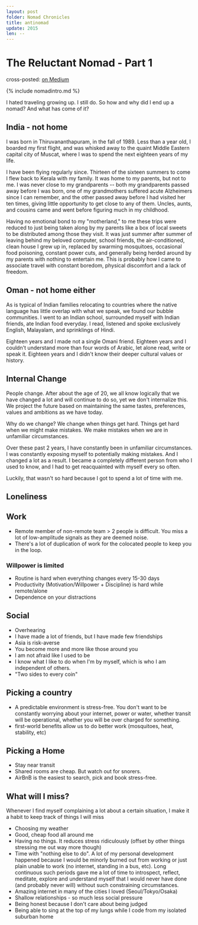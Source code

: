 ```yaml
---
layout: post
folder: Nomad Chronicles
title: antinomad
update: 2015
len: --
---
```

# The Reluctant Nomad - Part 1
<div class="essay-subtext">cross-posted: <a href="https://medium.com/@keerthiko">on Medium</a></div>

{% include nomadintro.md %}

I hated traveling growing up. I still do. So how and why did I end up a nomad? And what has come of it?

## India - not home

I was born in Thiruvananthapuram, in the fall of 1989. Less than a year old, I boarded my first flight, and was whisked away to the quaint Middle Eastern capital city of Muscat, where I was to spend the next eighteen years of my life.

I have been flying regularly since. Thirteen of the sixteen summers to come I flew back to Kerala with my family. It was home to my parents, but not to me. I was never close to my grandparents -- both my grandparents passed away before I was born, one of my grandmothers suffered acute Alzheimers since I can remember, and the other passed away before I had visited her ten times, giving little opportunity to get close to any of them. Uncles, aunts, and cousins came and went before figuring much in my childhood.

Having no emotional bond to my "motherland," to me these trips were reduced to just being taken along by my parents like a box of local sweets to be distributed among those they visit. It was just summer after summer of leaving behind my beloved computer, school friends, the air-conditioned, clean house I grew up in, replaced by swarming mosquitoes, occasional food poisoning, constant power cuts, and generally being herded around by my parents with nothing to entertain me. This is probably how I came to associate travel with constant boredom, physical discomfort and a lack of freedom.

## Oman - not home either

As is typical of Indian families relocating to countries where the native language has little overlap with what we speak, we found our bubble communities. I went to an Indian school, surrounded myself with Indian friends, ate Indian food everyday. I read, listened and spoke exclusively English, Malayalam, and sprinklings of Hindi. 

Eighteen years and I made not a single Omani friend. Eighteen years and I couldn't understand more than four words of Arabic, let alone read, write or speak it. Eighteen years and I didn't know their deeper cultural values or history.




## Internal Change
People change. After about the age of 20, we all know logically that we have changed a lot and will continue to do so, yet we don't internalize this. We project the future based on maintaining the same tastes, preferences, values and ambitions as we have today. 

Why do we change? We change when things get hard. Things get hard when we might make mistakes. We make mistakes when we are in unfamiliar circumstances.

Over these past 2 years, I have constantly been in unfamiliar circumstances. I was constantly exposing myself to potentially making mistakes. And I changed a lot as a result. I became a completely different person from who I used to know, and I had to get reacquainted with myself every so often. 

Luckily, that wasn't so hard because I got to spend a lot of time with me.

## Loneliness


## Work
- Remote member of non-remote team > 2 people is difficult. You miss a lot of low-amplitude signals as they are deemed noise. 
- There's a lot of duplication of work for the colocated people to keep you in the loop.

### Willpower is limited
- Routine is hard when everything changes every 15-30 days
- Productivity (Motivation/Willpower + Discipline) is hard while remote/alone
- Dependence on your distractions

## Social
- Overhearing
- I have made a lot of friends, but I have made few friendships
- Asia is risk-averse
- You become more and more like those around you
- I am not afraid like I used to be
- I know what I like to do when I'm by myself, which is who I am independent of others.
- "Two sides to every coin"

## Picking a country
- A predictable environment is stress-free. You don't want to be constantly worrying about your internet, power or water, whether transit will be operational, whether you will be over charged for something. 
- first-world benefits allow us to do better work (mosquitoes, heat, stability, etc)

## Picking a Home
- Stay near transit
- Shared rooms are cheap. But watch out for snorers.
- AirBnB is the easiest to search, pick and book stress-free.

## What will I miss?
Whenever I find myself complaining a lot about a certain situation, I make it a habit to keep track of things I will miss
- Choosing my weather
- Good, cheap food all around me
- Having no things. It reduces stress ridiculously (offset by other things stressing me out way more though)
- Time with "nothing else to do". A lot of my personal development happened because I would be minorly burned out from working or just plain unable to work (no internet, standing in a bus, etc). Long continuous such periods gave me a lot of time to introspect, reflect, meditate, explore and understand myself that I would never have done (and probably never will) without such constraining circumstances.
- Amazing internet in many of the cities I loved (Seoul/Tokyo/Osaka)
- Shallow relationships - so much less social pressure
- Being honest because I don't care about being judged
- Being able to sing at the top of my lungs while I code from my isolated suburban home
